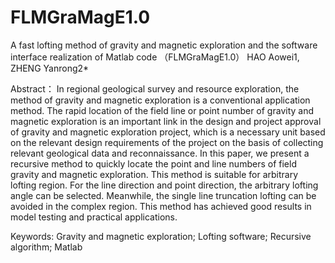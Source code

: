 # FLMGraMagE1.0
A fast lofting method of gravity and magnetic exploration and the software interface realization of Matlab code （FLMGraMagE1.0）
  HAO Aowei1, ZHENG Yanrong2*

Abstract： In regional geological survey and resource exploration, the method of gravity and magnetic exploration is a conventional application method. The rapid location of the field line or point number of gravity and magnetic exploration is an important link in the design and project approval of gravity and magnetic exploration project, which is a necessary unit based on the relevant design requirements of the project on the basis of collecting relevant geological data and reconnaissance. In this paper, we present a recursive method to quickly locate the point and line numbers of field gravity and magnetic exploration. This method is suitable for arbitrary lofting region. For the line direction and point direction, the arbitrary lofting angle can be selected. Meanwhile, the single line truncation lofting can be avoided in the complex region. This method has achieved good results in model testing and practical applications.


Keywords: Gravity and magnetic exploration; Lofting software; Recursive algorithm; Matlab


